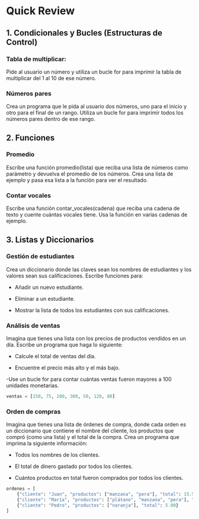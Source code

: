 # Quick Review

## 1. Condicionales y Bucles (Estructuras de Control)

### Tabla de multiplicar:
Pide al usuario un número y utiliza un bucle for para imprimir la tabla de multiplicar del 1 al 10 de ese número.

### Números pares 
Crea un programa que le pida al usuario dos números, uno para el inicio y otro para el final de un rango. Utiliza un bucle for para imprimir todos los números pares dentro de ese rango.

## 2. Funciones

### Promedio 
Escribe una función promedio(lista) que reciba una lista de números como parámetro y devuelva el promedio de los números. Crea una lista de ejemplo y pasa esa lista a la función para ver el resultado.

### Contar vocales 
Escribe una función contar_vocales(cadena) que reciba una cadena de texto y cuente cuántas vocales tiene. Usa la función en varias cadenas de ejemplo.

## 3. Listas y Diccionarios

### Gestión de estudiantes
Crea un diccionario donde las claves sean los nombres de estudiantes y los valores sean sus calificaciones. Escribe funciones para:

- Añadir un nuevo estudiante.

- Eliminar a un estudiante.

- Mostrar la lista de todos los estudiantes con sus calificaciones.


### Análisis de ventas 
Imagina que tienes una lista con los precios de productos vendidos en un día. Escribe un programa que haga lo siguiente:

- Calcule el total de ventas del día.

- Encuentre el precio más alto y el más bajo.

-Use un bucle for para contar cuántas ventas fueron mayores a 100 unidades monetarias.

```python
ventas = [150, 75, 200, 300, 50, 120, 80]
```

### Orden de compras

Imagina que tienes una lista de órdenes de compra, donde cada orden es un diccionario que contiene el nombre del cliente, los productos que compró (como una lista) y el total de la compra. Crea un programa que imprima la siguiente información:

- Todos los nombres de los clientes.

- El total de dinero gastado por todos los clientes.

- Cuántos productos en total fueron comprados por todos los clientes.

```python
ordenes = [
    {"cliente": "Juan", "productos": ["manzana", "pera"], "total": 15.50},
    {"cliente": "María", "productos": ["plátano", "manzana", "pera"], "total": 20.75},
    {"cliente": "Pedro", "productos": ["naranja"], "total": 5.00}
]

```